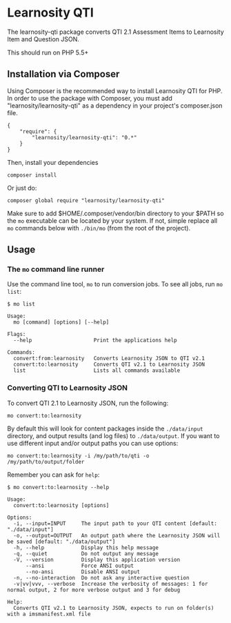 # Learnosity QTI

The learnosity-qti package converts QTI 2.1 Assessment Items to Learnosity Item and Question JSON.

This should run on PHP 5.5+


## Installation via Composer

Using Composer is the recommended way to install Learnosity QTI for PHP. In order to use the package with Composer,
you must add "learnosity/learnosity-qti" as a dependency in your project's composer.json file.

```
{
    "require": {
        "learnosity/learnosity-qti": "0.*"
    }
}
```

Then, install your dependencies

```
composer install
```

Or just do:

```
composer global require "learnosity/learnosity-qti"
```

Make sure to add $HOME/.composer/vendor/bin directory to your $PATH so the `mo` executable can be located by your system. If not, simple replace all `mo` commands below with `./bin/mo` (from the root of the project).

## Usage

### The `mo` command line runner

Use the command line tool, `mo` to run conversion jobs. To see all jobs, run `mo list`:

```
$ mo list

Usage:
  mo [command] [options] [--help]

Flags:
  --help 					Print the applications help

Commands:
  convert:from:learnosity	Converts Learnosity JSON to QTI v2.1
  convert:to:learnosity		Converts QTI v2.1 to Learnosity JSON
  list						Lists all commands available
```

### Converting QTI to Learnosity JSON

To convert QTI 2.1 to Learnosity JSON, run the following:

```
mo convert:to:learnosity
```

By default this will look for content packages inside the `./data/input` directory, and output results (and log files) to `./data/output`. If you want to use different input and/or output paths you can use options:

```
mo convert:to:learnosity -i /my/path/to/qti -o /my/path/to/output/folder
```

Remember you can ask for `help`:

```
$ mo convert:to:learnosity --help

Usage:
  convert:to:learnosity [options]

Options:
  -i, --input=INPUT     The input path to your QTI content [default: "./data/input"]
  -o, --output=OUTPUT   An output path where the Learnosity JSON will be saved [default: "./data/output"]
  -h, --help            Display this help message
  -q, --quiet           Do not output any message
  -V, --version         Display this application version
      --ansi            Force ANSI output
      --no-ansi         Disable ANSI output
  -n, --no-interaction  Do not ask any interactive question
  -v|vv|vvv, --verbose  Increase the verbosity of messages: 1 for normal output, 2 for more verbose output and 3 for debug

Help:
  Converts QTI v2.1 to Learnosity JSON, expects to run on folder(s) with a imsmanifest.xml file
```